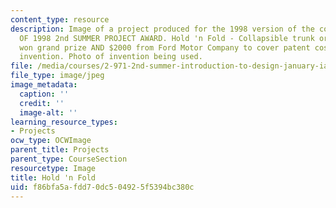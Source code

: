 ```yaml
---
content_type: resource
description: Image of a project produced for the 1998 version of the course. WINNER
  OF 1998 2nd SUMMER PROJECT AWARD. Hold 'n Fold - Collapsible trunk organizer. Group
  won grand prize AND $2000 from Ford Motor Company to cover patent costs of their
  invention. Photo of invention being used.
file: /media/courses/2-971-2nd-summer-introduction-to-design-january-iap-2003/f86bfa5afdd70dc504925f5394bc380c_98_holdnfold_in_car.jpg
file_type: image/jpeg
image_metadata:
  caption: ''
  credit: ''
  image-alt: ''
learning_resource_types:
- Projects
ocw_type: OCWImage
parent_title: Projects
parent_type: CourseSection
resourcetype: Image
title: Hold 'n Fold
uid: f86bfa5a-fdd7-0dc5-0492-5f5394bc380c
---
```

